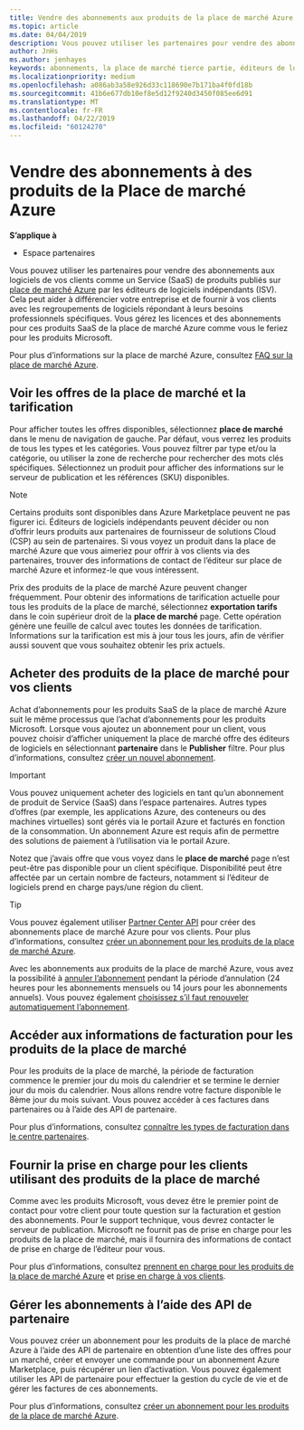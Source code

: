 ```yaml
---
title: Vendre des abonnements aux produits de la place de marché Azure | Partenaires
ms.topic: article
ms.date: 04/04/2019
description: Vous pouvez utiliser les partenaires pour vendre des abonnements aux logiciels de vos clients en tant que Service (SaaS) produits publiés sur la place de marché Azure par les éditeurs de logiciels indépendants (ISV).
author: JnHs
ms.author: jenhayes
keywords: abonnements, la place de marché tierce partie, éditeurs de logiciels indépendants
ms.localizationpriority: medium
ms.openlocfilehash: a086ab3a58e926d33c118690e7b171ba4f0fd18b
ms.sourcegitcommit: 41b6e677db10ef8e5d12f9240d3450f085ee6d91
ms.translationtype: MT
ms.contentlocale: fr-FR
ms.lasthandoff: 04/22/2019
ms.locfileid: "60124270"
---
```

# <a name="sell-subscriptions-to-azure-marketplace-products"></a>Vendre des abonnements à des produits de la Place de marché Azure

**S’applique à**

- Espace partenaires

Vous pouvez utiliser les partenaires pour vendre des abonnements aux logiciels de vos clients comme un Service (SaaS) de produits publiés sur [place de marché Azure](https://azuremarketplace.microsoft.com/marketplace) par les éditeurs de logiciels indépendants (ISV). Cela peut aider à différencier votre entreprise et de fournir à vos clients avec les regroupements de logiciels répondant à leurs besoins professionnels spécifiques. Vous gérez les licences et des abonnements pour ces produits SaaS de la place de marché Azure comme vous le feriez pour les produits Microsoft.

Pour plus d’informations sur la place de marché Azure, consultez [FAQ sur la place de marché Azure](https://docs.microsoft.com/azure/marketplace/marketplace-faq-publisher-guide).

## <a name="view-marketplace-offers-and-pricing"></a>Voir les offres de la place de marché et la tarification

Pour afficher toutes les offres disponibles, sélectionnez **place de marché** dans le menu de navigation de gauche. Par défaut, vous verrez les produits de tous les types et les catégories. Vous pouvez filtrer par type et/ou la catégorie, ou utiliser la zone de recherche pour rechercher des mots clés spécifiques. Sélectionnez un produit pour afficher des informations sur le serveur de publication et les références (SKU) disponibles.

> [!NOTE]
> Certains produits sont disponibles dans Azure Marketplace peuvent ne pas figurer ici. Éditeurs de logiciels indépendants peuvent décider ou non d’offrir leurs produits aux partenaires de fournisseur de solutions Cloud (CSP) au sein de partenaires. Si vous voyez un produit dans la place de marché Azure que vous aimeriez pour offrir à vos clients via des partenaires, trouver des informations de contact de l’éditeur sur place de marché Azure et informez-le que vous intéressent.

Prix des produits de la place de marché Azure peuvent changer fréquemment. Pour obtenir des informations de tarification actuelle pour tous les produits de la place de marché, sélectionnez **exportation tarifs** dans le coin supérieur droit de la **place de marché** page. Cette opération génère une feuille de calcul avec toutes les données de tarification. Informations sur la tarification est mis à jour tous les jours, afin de vérifier aussi souvent que vous souhaitez obtenir les prix actuels.

## <a name="purchase-marketplace-products-for-your-customers"></a>Acheter des produits de la place de marché pour vos clients

Achat d’abonnements pour les produits SaaS de la place de marché Azure suit le même processus que l’achat d’abonnements pour les produits Microsoft. Lorsque vous ajoutez un abonnement pour un client, vous pouvez choisir d’afficher uniquement la place de marché offre des éditeurs de logiciels en sélectionnant **partenaire** dans le **Publisher** filtre. Pour plus d’informations, consultez [créer un nouvel abonnement](create-a-new-subscription.md).

> [!IMPORTANT]
> Vous pouvez uniquement acheter des logiciels en tant qu’un abonnement de produit de Service (SaaS) dans l’espace partenaires. Autres types d’offres (par exemple, les applications Azure, des conteneurs ou des machines virtuelles) sont gérés via le portail Azure et facturés en fonction de la consommation. Un abonnement Azure est requis afin de permettre des solutions de paiement à l’utilisation via le portail Azure.

Notez que j’avais offre que vous voyez dans le **place de marché** page n’est peut-être pas disponible pour un client spécifique. Disponibilité peut être affectée par un certain nombre de facteurs, notamment si l’éditeur de logiciels prend en charge pays/une région du client.

> [!TIP]
> Vous pouvez également utiliser [Partner Center API](https://docs.microsoft.com/partner-center/develop/) pour créer des abonnements place de marché Azure pour vos clients. Pour plus d’informations, consultez [créer un abonnement pour les produits de la place de marché Azure](https://docs.microsoft.com/partner-center/develop/create-subscription-azure-marketplace-products).

Avec les abonnements aux produits de la place de marché Azure, vous avez la possibilité à [annuler l’abonnement](https://docs.microsoft.com/partner-center/create-a-new-subscription#cancel-a-subscription) pendant la période d’annulation (24 heures pour les abonnements mensuels ou 14 jours pour les abonnements annuels). Vous pouvez également [choisissez s’il faut renouveler automatiquement l’abonnement](https://docs.microsoft.com/partner-center/create-a-new-subscription#choose-whether-to-automatically-renew-an-azure-marketplace-subscription).

## <a name="access-billing-info-for-marketplace-products"></a>Accéder aux informations de facturation pour les produits de la place de marché

Pour les produits de la place de marché, la période de facturation commence le premier jour du mois du calendrier et se termine le dernier jour du mois du calendrier. Nous allons rendre votre facture disponible le 8ème jour du mois suivant. Vous pouvez accéder à ces factures dans partenaires ou à l’aide des API de partenaire.

Pour plus d’informations, consultez [connaître les types de facturation dans le centre partenaires](https://docs.microsoft.com/partner-center/billing-different-types#billing-for-one-time-and-select-recurring-charges).

## <a name="provide-support-for-customers-using-marketplace-products"></a>Fournir la prise en charge pour les clients utilisant des produits de la place de marché

Comme avec les produits Microsoft, vous devez être le premier point de contact pour votre client pour toute question sur la facturation et gestion des abonnements. Pour le support technique, vous devrez contacter le serveur de publication. Microsoft ne fournit pas de prise en charge pour les produits de la place de marché, mais il fournira des informations de contact de prise en charge de l’éditeur pour vous.

Pour plus d’informations, consultez [prennent en charge pour les produits de la place de marché Azure](https://docs.microsoft.com/partner-center/report-problems-on-behalf-of-a-customer#support-for-azure-marketplace-products) et [prise en charge à vos clients](https://docs.microsoft.com/partner-center/customer-support).

## <a name="manage-subscriptions-using-partner-center-apis"></a>Gérer les abonnements à l’aide des API de partenaire

Vous pouvez créer un abonnement pour les produits de la place de marché Azure à l’aide des API de partenaire en obtention d’une liste des offres pour un marché, créer et envoyer une commande pour un abonnement Azure Marketplace, puis récupérer un lien d’activation. Vous pouvez également utiliser les API de partenaire pour effectuer la gestion du cycle de vie et de gérer les factures de ces abonnements.

Pour plus d’informations, consultez [créer un abonnement pour les produits de la place de marché Azure](https://docs.microsoft.com/partner-center/develop/create-subscription-azure-marketplace-products).